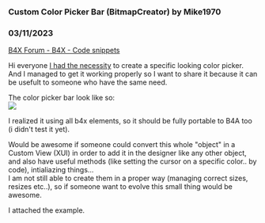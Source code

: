 ###  Custom Color Picker Bar (BitmapCreator) by Mike1970
### 03/11/2023
[B4X Forum - B4X - Code snippets](https://www.b4x.com/android/forum/threads/146728/)

Hi everyone [I had the necessity](https://www.b4x.com/android/forum/threads/custom-color-picker-bar-b4a-example-not-portable.146666/) to create a specific looking color picker.  
And I managed to get it working properly so I want to share it because it can be usefult to someone who have the same need.  
  
The color picker bar look like so:  
![](https://www.b4x.com/android/forum/attachments/140164)  
  
I realized it using all b4x elements, so it should be fully portable to B4A too (i didn't test it yet).  
  
Would be awesome if someone could convert this whole "object" in a Custom View (XUI) in order to add it in the designer like any other object, and also have useful methods (like setting the cursor on a specific color.. by code), intialiazing things…  
I am not still able to create them in a proper way (managing correct sizes, resizes etc..), so if someone want to evolve this small thing would be awesome.  
  
I attached the example.